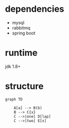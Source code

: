 # dependencies

+ mysql
+ rabbitmq
+ spring boot

# runtime
jdk 1.8+

# structure


```
graph TD

    A[a] --> B(b)
    B --> C{x}
    C -->|one| D[lap]
    C -->|two| E[x]

```